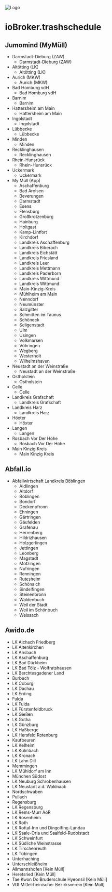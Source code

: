 ![Logo](../../admin/trashschedule.png)

# ioBroker.trashschedule

## Jumomind (MyMüll)

- Darmstadt-Dieburg (ZAW)
	- Darmstadt-Dieburg (ZAW)
- Altötting (LK)
	- Altötting (LK)
- Aurich (MKW)
	- Aurich (MKW)
- Bad Homburg vdH
	- Bad Homburg vdH
- Barnim
	- Barnim
- Hattersheim am Main
	- Hattersheim am Main
- Ingolstadt
	- Ingolstadt
- Lübbecke
	- Lübbecke
- Minden
	- Minden
- Recklinghausen
	- Recklinghausen
- Rhein-Hunsrück
	- Rhein-Hunsrück
- Uckermark
	- Uckermark
- My Müll (App)
	- Aschaffenburg
	- Bad Arolsen
	- Beverungen
	- Darmstadt
	- Esens
	- Flensburg
	- Großkrotzenburg
	- Hainburg
	- Holtgast
	- Kamp-Lintfort
	- Kirchdorf
	- Landkreis Aschaffenburg
	- Landkreis Biberach
	- Landkreis Eichstätt
	- Landkreis Friesland
	- Landkreis Leer
	- Landkreis Mettmann
	- Landkreis Paderborn
	- Landkreis Wittmund
	- Landkreis Wittmund
	- Main-Kinzig-Kreis
	- Mühlheim am Main
	- Nenndorf
	- Neumünster
	- Salzgitter
	- Schmitten im Taunus
	- Schöneck
	- Seligenstadt
	- Ulm
	- Usingen
	- Volkmarsen
	- Vöhringen
	- Wegberg
	- Westerholt
	- Wilhelmshaven
- Neustadt an der Weinstraße
	- Neustadt an der Weinstraße
- Ostholstein
	- Ostholstein
- Celle
	- Celle
- Landkreis Grafschaft
	- Landkreis Grafschaft
- Landkreis Harz
	- Landkreis Harz
- Höxter
	- Höxter
- Langen
	- Langen
- Rosbach Vor Der Höhe
	- Rosbach Vor Der Höhe
- Main Kinzig Kreis
	- Main Kinzig Kreis

## Abfall.io

- Abfallwirtschaft Landkreis Böblingen
	- Aidlingen
	- Altdorf
	- Böblingen
	- Bondorf
	- Deckenpfronn
	- Ehningen
	- Gärtringen
	- Gäufelden
	- Grafenau
	- Herrenberg
	- Hildrizhausen
	- Holzgerlingen
	- Jettingen
	- Leonberg
	- Magstadt
	- Mötzingen
	- Nufringen
	- Renningen
	- Rutesheim
	- Schönaich
	- Sindelfingen
	- Steinenbronn
	- Waldenbuch
	- Weil der Stadt
	- Weil im Schönbuch
	- Weissach

## Awido.de

- LK Aichach Friedberg
- LK Altenkirchen
- LK Ansbach
- LK Aschaffenburg
- LK Bad Dürkheim
- LK Bad Tölz - Wolfratshausen
- LK Berchtesgadener Land
- Burbach
- LK Coburg
- LK Dachau
- LK Erding
- Fulda
- LK Fulda
- LK Fürstenfeldbruck
- LK Gießen
- LK Gotha
- LK Günzburg
- LK Haßberge
- LK Hersfeld Rotenburg
- Kaufbeuren
- LK Kelheim
- LK Kulmbach
- LK Kronach
- LK Lahn Dill
- Memmingen
- LK Mühldorf am Inn
- München Südost
- LK Neuburg Schrobenhausen
- LK Neustadt a.d. Waldnaab
- Nordschwaben
- Pullach
- Regensburg
- LK Regensburg
- LK Rems-Murr AöR
- LK Rosenheim
- LK Roth
- LK Rottal-Inn und Dingolfing-Landau
- LK Saale-Orla und Saalfeld-Rudolstadt
- LK Schweinfurt
- LK Südliche Weinstrasse
- LK Tirschenreuth
- LK Tübingen
- Unterhaching
- Unterschleißheim
- Allmannshofen [Kein Müll]
- Heretsried [Kein Müll]
- Tae Kwon Do Bruderschule Hyeonsil [Kein Müll]
- VDI Mittelrheinischer Bezirksverein [Kein Müll]
